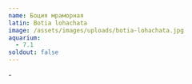 ```yaml
---
name: Боция мраморная
latin: Botia lohachata
image: /assets/images/uploads/botia-lohachata.jpg
aquarium:
  - 7.1
soldout: false
---
```

\-
